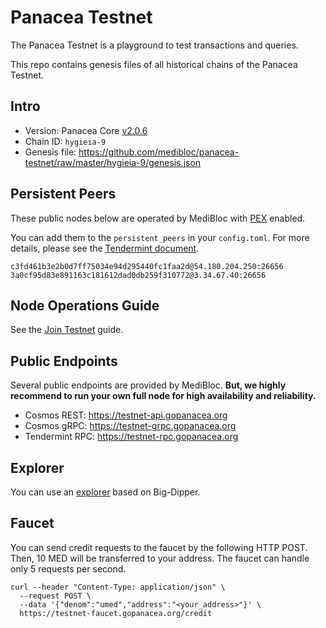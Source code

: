 # Panacea Testnet

The Panacea Testnet is a playground to test transactions and queries.

This repo contains genesis files of all historical chains of the Panacea Testnet.

## Intro

- Version: Panacea Core [v2.0.6](https://github.com/medibloc/panacea-core/releases/tag/v2.0.6)
- Chain ID: `hygieia-9`
- Genesis file: https://github.com/medibloc/panacea-testnet/raw/master/hygieia-9/genesis.json


## Persistent Peers

These public nodes below are operated by MediBloc with [PEX](https://docs.tendermint.com/master/spec/p2p/messages/pex.html) enabled.

You can add them to the `persistent_peers` in your `config.toml`. For more details, please see the [Tendermint document](https://docs.tendermint.com/master/tendermint-core/using-tendermint.html#peers).

```
c3fd461b3e2b0d7ff75034e94d295440fc1faa2d@54.180.204.250:26656
3a0cf95d83e891163c181612dad0db259f310772@3.34.67.40:26656
```


## Node Operations Guide

See the [Join Testnet](https://docs.gopanacea.org/for-validators/3-join-mainnet-testnet) guide.


## Public Endpoints

Several public endpoints are provided by MediBloc.
**But, we highly recommend to run your own full node for high availability and reliability.**

- Cosmos REST: https://testnet-api.gopanacea.org
- Cosmos gRPC: https://testnet-grpc.gopanacea.org
- Tendermint RPC: https://testnet-rpc.gopanacea.org


## Explorer

You can use an [explorer](https://testnet-explorer.gopanacea.org/) based on Big-Dipper.


## Faucet

You can send credit requests to the faucet by the following HTTP POST. Then, 10 MED will be transferred to your address. The faucet can handle only 5 requests per second.
```
curl --header "Content-Type: application/json" \
  --request POST \
  --data '{"denom":"umed","address":"<your_address>"}' \
  https://testnet-faucet.gopanacea.org/credit
```
